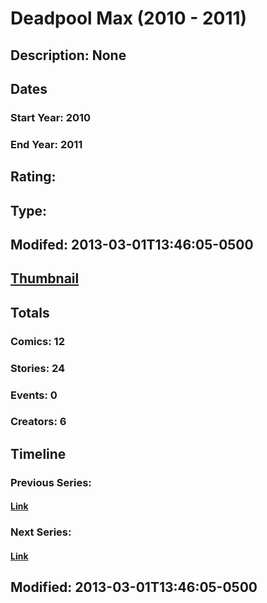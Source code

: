 # Deadpool Max (2010 - 2011)
## Description: None
## Dates
### Start Year: 2010
### End Year: 2011
## Rating: 
## Type: 
## Modifed: 2013-03-01T13:46:05-0500
## [Thumbnail](http://i.annihil.us/u/prod/marvel/i/mg/8/f0/5130f70ba4dd9.jpg)
## Totals
### Comics: 12
### Stories: 24
### Events: 0
### Creators: 6
## Timeline
### Previous Series: 
#### [Link]()
### Next Series: 
#### [Link]()
## Modified: 2013-03-01T13:46:05-0500